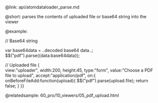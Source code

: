 @link: api/atomdataloader_parse.md

@short:
	parses the contents of uploaded file or base64 string into the viewer
    
@example:

// Base64 string

var base64data = ..decoded base64 data..;
$$("pdf").parse({data:base64data});

// Uploaded file
{	
	view:"uploader", 
    width:200, 
    height:45, 
    type:"form", 
    value:"Choose a PDF file to upload", 
    accept:"application/pdf", on:{
		onBeforeFileAdd:function(upload){
			$$("pdf").parse(upload.file);
		return false;
	}
}}

@relatedsample:
60_pro/10_viewers/05_pdf_upload.html